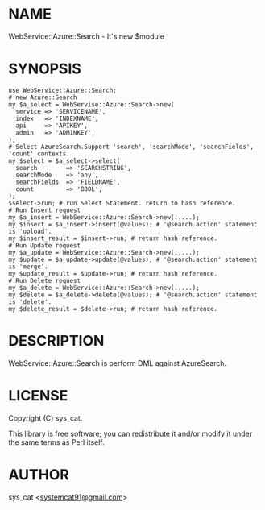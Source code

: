 # NAME

WebService::Azure::Search - It's new $module

# SYNOPSIS

    use WebService::Azure::Search;
    # new Azure::Search
    my $a_select = WebServise::Azure::Search->new(
      service => 'SERVICENAME',
      index   => 'INDEXNAME',
      api     => 'APIKEY',
      admin   => 'ADMINKEY',
    );
    # Select AzureSearch.Support 'search', 'searchMode', 'searchFields', 'count' contexts.
    my $select = $a_select->select(
      search        => 'SEARCHSTRING',
      searchMode    => 'any',
      searchFields  => 'FIELDNAME',
      count         => 'BOOL',
    );
    $select->run; # run Select Statement. return to hash reference.
    # Run Insert request
    my $a_insert = WebService::Azure::Search->new(.....);
    my $insert = $a_insert->insert(@values); # '@search.action' statement is 'upload'.
    my $insert_result = $insert->run; # return hash reference.
    # Run Update request
    my $a_update = WebService::Azure::Search->new(.....);
    my $update = $a_update->update(@values); # '@search.action' statement is 'merge'.
    my $update_result = $update->run; # return hash reference.
    # Run Delete request
    my $a_delete = WebService::Azure::Search->new(.....);
    my $delete = $a_delete->delete(@values); # '@search.action' statement is 'delete'.
    my $delete_result = $delete->run; # return hash reference.

# DESCRIPTION

WebService::Azure::Search is perform DML against AzureSearch.

# LICENSE

Copyright (C) sys\_cat.

This library is free software; you can redistribute it and/or modify
it under the same terms as Perl itself.

# AUTHOR

sys\_cat &lt;systemcat91@gmail.com>
